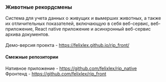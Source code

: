 ### Животные рекордсмены
Система для учета данных о живущих и вымерших животных, а также их отличительных показателей, включающую в себя веб-сервис, веб-приложение, React native приложение и асинхронный веб-сервис архива документов.<br>
<br>
Демо-версия проекта - https://felixlex.github.io/rip_front/ <br>

#### Смежные репозитории
Нативное приложение - https://github.com/felixlex/rip_native <br>
Фронтенд - https://github.com/felixlex/rip_front <br>
